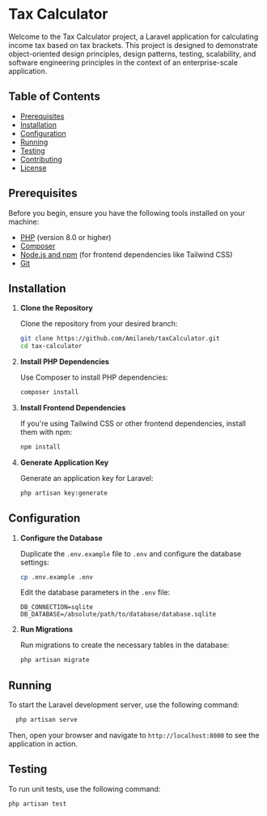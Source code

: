 # Tax Calculator

Welcome to the Tax Calculator project, a Laravel application for calculating income tax based on tax brackets. This project is designed to demonstrate object-oriented design principles, design patterns, testing, scalability, and software engineering principles in the context of an enterprise-scale application.

## Table of Contents

- [Prerequisites](#prerequisites)
- [Installation](#installation)
- [Configuration](#configuration)
- [Running](#running)
- [Testing](#testing)
- [Contributing](#contributing)
- [License](#license)

## Prerequisites

Before you begin, ensure you have the following tools installed on your machine:

- [PHP](https://www.php.net/downloads) (version 8.0 or higher)
- [Composer](https://getcomposer.org/download/)
- [Node.js and npm](https://nodejs.org/) (for frontend dependencies like Tailwind CSS)
- [Git](https://git-scm.com/book/en/v2/Getting-Started-Installing-Git)

## Installation

1. **Clone the Repository**

   Clone the repository from your desired branch:

   ```bash
   git clone https://github.com/Amilaneb/taxCalculator.git
   cd tax-calculator
   ```

2. **Install PHP Dependencies**

   Use Composer to install PHP dependencies:

   ```bash
   composer install
   ```

3. **Install Frontend Dependencies**

   If you're using Tailwind CSS or other frontend dependencies, install them with npm:

   ```bash
   npm install
   ```

4. **Generate Application Key**

   Generate an application key for Laravel:

   ```bash
   php artisan key:generate
   ```

## Configuration

1. **Configure the Database**

   Duplicate the `.env.example` file to `.env` and configure the database settings:

   ```bash
   cp .env.example .env
   ```

   Edit the database parameters in the `.env` file:

   ```
   DB_CONNECTION=sqlite
   DB_DATABASE=/absolute/path/to/database/database.sqlite
   ```

2. **Run Migrations**

   Run migrations to create the necessary tables in the database:

   ```bash
   php artisan migrate
   ```

## Running

To start the Laravel development server, use the following command:

```bash
  php artisan serve
```

Then, open your browser and navigate to `http://localhost:8000` to see the application in action.

## Testing

To run unit tests, use the following command:

```bash
php artisan test
```
